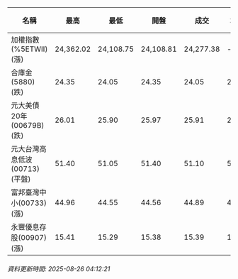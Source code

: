| 名稱 | 最高 | 最低 | 開盤 | 成交 | 均價 | 成交金額(億) | 昨收 | 漲跌幅 | 漲跌 | 總量 | 昨量 | 振幅 |
| -------- | -------- | -------- | -------- |-------- | -------- | -------- |-------- |-------- |-------- | -------- | -------- |-------- |
|加權指數(%5ETWII) (漲)|24,362.02|24,108.75|24,108.81|24,277.38|-|4,185.92|23,764.47|2.16%|512.91|7,146,945|0|1.07%|
|合庫金(5880) (跌)|24.35|24.05|24.35|24.05|24.10|2.86|24.15|0.41%|0.10|11,884|12,098|1.24%|
|元大美債20年(00679B) (跌)|26.01|25.90|25.97|25.91|25.95|10.25|25.96|0.19%|0.05|39,511|46,674|0.42%|
|元大台灣高息低波(00713) (平盤)|51.40|51.05|51.40|51.10|51.17|3.17|51.10|0.00%|0.00|6,193|4,755|0.68%|
|富邦臺灣中小(00733) (漲)|44.96|44.55|44.56|44.89|44.79|0.518|43.47|3.27%|1.42|1,156|731|0.94%|
|永豐優息存股(00907) (漲)|15.41|15.29|15.38|15.39|15.36|0.186|15.28|0.72%|0.11|1,208|645|0.79%|
###### 資料更新時間: 2025-08-26 04:12:21
